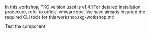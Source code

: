 In this workshop, TKG version used is v1.4.1
For detailed Installation procedure, refer to official vmware doc. We have already installed the required CLI tools for this workshop.tkg-workshop.md

Test the component
